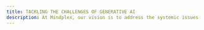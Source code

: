 ```yaml
---
title: TACKLING THE CHALLENGES OF GENERATIVE AI
description: At Mindplex, our vision is to address the systemic issues that currently plague both traditional and digital media. We firmly believe in the power of decentralization, democracy, and creativity in shaping the future of media. By leveraging blockchain and Al technologies, we are reshaping the landscape of media, fostering a decentralized ecosystem where transparency, authenticity, and inclusivity thrive.
---
```

